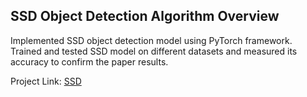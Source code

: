 ## SSD Object Detection Algorithm Overview
Implemented SSD object detection model using PyTorch framework. 
Trained and tested SSD model on different datasets and measured its accuracy to confirm the paper results. 

Project Link:
[SSD](https://sites.google.com/view/amlssd/your-page-title)
